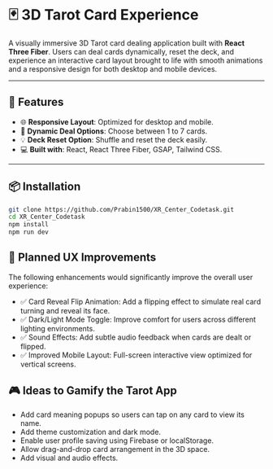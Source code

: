 # 🃏 3D Tarot Card Experience

A visually immersive 3D Tarot card dealing application built with **React Three Fiber**. Users can deal cards dynamically, reset the deck, and experience an interactive card layout brought to life with smooth animations and a responsive design for both desktop and mobile devices.

---

## 🚀 Features

- 🌐 **Responsive Layout**: Optimized for desktop and mobile.
- 🧩 **Dynamic Deal Options**: Choose between 1 to 7 cards.
- 💡 **Deck Reset Option**: Shuffle and reset the deck easily.
- 💻 **Built with**: React, React Three Fiber, GSAP, Tailwind CSS.

---

## 📦 Installation

```bash
git clone https://github.com/Prabin1500/XR_Center_Codetask.git
cd XR_Center_Codetask
npm install
npm run dev
```

## 🎨 Planned UX Improvements
The following enhancements would significantly improve the overall user experience:
- ✅ Card Reveal Flip Animation: Add a flipping effect to simulate real card turning and reveal its face.
- ✅ Dark/Light Mode Toggle: Improve comfort for users across different lighting environments.
- ✅ Sound Effects: Add subtle audio feedback when cards are dealt or flipped.
- ✅ Improved Mobile Layout: Full-screen interactive view optimized for vertical screens.

## 🎮 Ideas to Gamify the Tarot App
- Add card meaning popups so users can tap on any card to view its name.
- Add theme customization and dark mode.
- Enable user profile saving using Firebase or localStorage.
- Allow drag-and-drop card arrangement in the 3D space.
- Add visual and audio effects.

